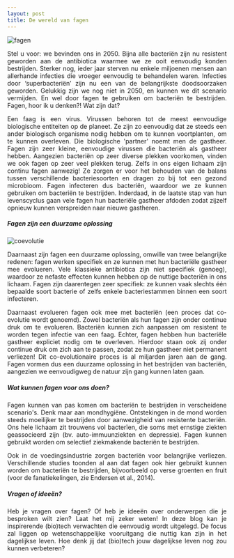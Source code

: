 ```yaml
---
layout: post
title: De wereld van fagen
---
```


![fagen](../../images/lots_of_phages2.jpeg)
<br>

<p align="justify">
Stel u voor: we bevinden ons in 2050. Bijna alle bacteriën zijn nu resistent geworden aan de antibiotica waarmee we ze ooit eenvoudig konden bestrijden. Sterker nog, ieder jaar sterven nu enkele miljoenen mensen aan allerhande infecties die vroeger eenvoudig te behandelen waren. Infecties door ‘superbacteriën’ zijn nu een van de belangrijkste doodsoorzaken geworden. Gelukkig zijn we nog niet in 2050, en kunnen we dit scenario vermijden. En wel door fagen te gebruiken om bacteriën te bestrijden. Fagen, hoor ik u denken?! Wat zijn dat?
</p>

<p align="justify">
Een faag is een virus. Virussen behoren tot de meest eenvoudige biologische entiteiten op de planeet. Ze zijn zo eenvoudig dat ze steeds een ander biologisch organisme nodig hebben om te kunnen voortplanten, om te kunnen overleven. Die biologische 'partner' noemt men de gastheer. Fagen zijn zeer kleine, eenvoudige virussen die bacteriën als gastheer hebben. Aangezien bacteriën op zeer diverse plekken voorkomen, vinden we ook fagen op zeer veel plekken terug. Zelfs in ons eigen lichaam zijn continu fagen aanwezig! Ze zorgen er voor het behouden van de balans tussen verschillende bacteriesoorten en dragen zo bij tot een gezond microbioom. Fagen infecteren dus bacteriën, waardoor we ze kunnen gebruiken om bacteriën te bestrijden. Inderdaad, in de laatste stap van hun levenscyclus gaan vele fagen hun bacteriële gastheer afdoden zodat zijzelf opnieuw kunnen verspreiden naar nieuwe gastheren. 
</p>

##### Fagen zijn een duurzame oplossing

![coevolutie](../../images/coev.jpeg)
<br>

<p align="justify">
Daarnaast zijn fagen een duurzame oplossing, omwille van twee belangrijke redenen: fagen werken specifiek en ze kunnen met hun bacteriële gastheer mee evolueren. Vele klassieke antibiotica zijn niet specifiek (genoeg), waardoor ze nefaste effecten kunnen hebben op de nuttige bacteriën in ons lichaam. Fagen zijn daarentegen zeer specifiek: ze kunnen vaak slechts één bepaalde soort bacterie of zelfs enkele bacteriestammen binnen een soort infecteren. 
</p>

<p align="justify">
Daarnaast evolueren fagen ook mee met bacteriën (een proces dat co-evolutie wordt genoemd). Zowel bacteriën als hun fagen zijn onder continue druk om te evolueren. Bacteriën kunnen zich aanpassen om resistent te worden tegen infectie van een faag. Echter, fagen hebben hun bacteriële gastheer expliciet nodig om te overleven. Hierdoor staan ook zij onder continue druk om zich aan te passen, zodat ze hun gastheer niet permanent verliezen! Dit co-evolutionaire proces is al miljarden jaren aan de gang. Fagen vormen dus een duurzame oplossing in het bestrijden van bacteriën, aangezien we eenvoudigweg de natuur zijn gang kunnen laten gaan.
</p>

##### Wat kunnen fagen voor ons doen?

<p align="justify">
Fagen kunnen van pas komen om bacteriën te bestrijden in verscheidene scenario's. Denk maar aan mondhygiëne. Ontstekingen in de mond worden steeds moeilijker te bestrijden door aanwezigheid van resistente bacteriën. Ons hele lichaam zit trouwens vol bacterïen, die soms met ernstige ziekten geassocieerd zijn (bv. auto-immuunziekten en depressie). Fagen kunnen gebruikt worden om selectief ziekmakende bacteriën te bestrijden.
</p>

<p align="justify">
Ook in de voedingsindustrie zorgen bacteriën voor belangrijke verliezen. Verschillende studies toonden al aan dat fagen ook hier gebruikt kunnen worden om bacteriën te bestrijden, bijvoorbeeld op verse groenten en fruit (voor de fanatiekelingen, zie Endersen et al., 2014).
</p>

##### Vragen of ideeën?

<p align="justify">
Heb je vragen over fagen? Of heb je ideeën over onderwerpen die je besproken wilt zien? Laat het mij zeker weten! In deze blog kan je inspirerende (bio)tech verwachten die eenvoudig wordt uitgelegd. De focus zal liggen op wetenschappelijke vooruitgang die nuttig kan zijn in het dagelijkse leven. Hoe denk jij dat (bio)tech jouw dagelijkse leven nog zou kunnen verbeteren?
</p>
